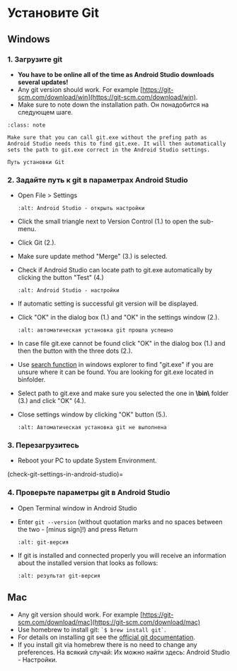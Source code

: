 # Установите Git

## Windows

### 1. Загрузите git

- **You have to be online all of the time as Android Studio downloads several updates!**
- Any git version should work. For example [https://git-scm.com/download/win](https://git-scm.com/download/win).
- Make sure to note down the installation path. Он понадобится на следующем шаге.

```{admonition} make git.exe available via Windows PATH
:class: note

Make sure that you can call git.exe without the prefing path as Android Studio needs this to find git.exe. It will then automatically sets the path to git.exe correct in the Android Studio settings.

```

```{image} ../images/Update_GitPath.png
Путь установки Git
```

### 2. Задайте путь к git в параметрах Android Studio

- Open File > Settings

  ```{image} ../images/Update_GitSettings1.png
  :alt: Android Studio - открыть настройки
  ```

- Click the small triangle next to Version Control (1.) to open the sub-menu.

- Click Git (2.).

- Make sure update method "Merge" (3.) is selected.

- Check if Android Studio can locate path to git.exe automatically by clicking the button "Test" (4.)

  ```{image} ../images/AndroidStudio361_09.png
  :alt: Android Studio - настройки
  ```

- If automatic setting is successful git version will be displayed.

- Click "OK" in the dialog box (1.) and "OK" in the settings window (2.).

  ```{image} ../images/AndroidStudio361_10.png
  :alt: автоматическая установка git прошла успешно
  ```

- In case file git.exe cannot be found click "OK" in the dialog box (1.) and then the button with the three dots (2.).

- Use [search function](https://www.tenforums.com/tutorials/94452-search-file-explorer-windows-10-a.html) in windows explorer to find "git.exe" if you are unsure where it can be found. You are looking for git.exe located in binfolder.

- Select path to git.exe and make sure you selected the one in **\\bin\\** folder (3.) and click "OK" (4.).

- Close settings window by clicking "OK" button (5.).

  ```{image} ../images/AndroidStudio361_11.png
  :alt: Автоматическая установка git не выполнена
  ```

### 3. Перезагрузитесь

- Reboot your PC to update System Environment.

(check-git-settings-in-android-studio)=
### 4. Проверьте параметры git в Android Studio

- Open Terminal window in Android Studio

- Enter `git --version` (without quotation marks and no spaces between the two - \[minus sign\]!) and press Return

  ```{image} ../images/AndroidStudio_gitversion1.png
  :alt: git-версия
  ```

- If git is installed and connected properly you will receive an information about the installed version that looks as follows:

  ```{image} ../images/AndroidStudio_gitversion2.png
  :alt: результат git-версия
  ```

## Mac

- Any git version should work. For example [https://git-scm.com/download/mac](https://git-scm.com/download/mac)
- Use homebrew to install git: `` `$ brew install git` ``.
- For details on installing git see the [official git documentation](https://git-scm.com/book/en/v2/Getting-Started-Installing-Git).
- If you install git via homebrew there is no need to change any preferences. На всякий случай: Их можно найти здесь: Android Studio - Настройки.
